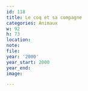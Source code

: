 ```yaml
---
id: 118
title: Le coq et sa compagne
categories: Animaux
w: 92
h: 73
location:
note:
file:
year: '2000'
year_start: 2000
year_end:
image:

---
```

